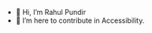 - 👋 Hi, I’m Rahul Pundir
- 👀 I’m here to contribute in Accessibility.
<!---
iamr9r/iamr9r is a ✨ special ✨ repository because its `README.md` (this file) appears on your GitHub profile.
You can click the Preview link to take a look at your changes.
--->
